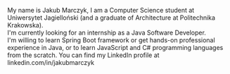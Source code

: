 My name is Jakub Marczyk, I am a Computer Science student at Uniwersytet Jagielloński (and a graduate of Architecture at Politechnika Krakowska).  
I'm currently looking for an internship as a Java Software Developer.  
I'm willing to learn Spring Boot framework or get hands-on professional experience in Java, or to learn JavaScript and C# programming languages from the scratch.
You can find my LinkedIn profile at linkedin.com/in/jakubmarczyk
